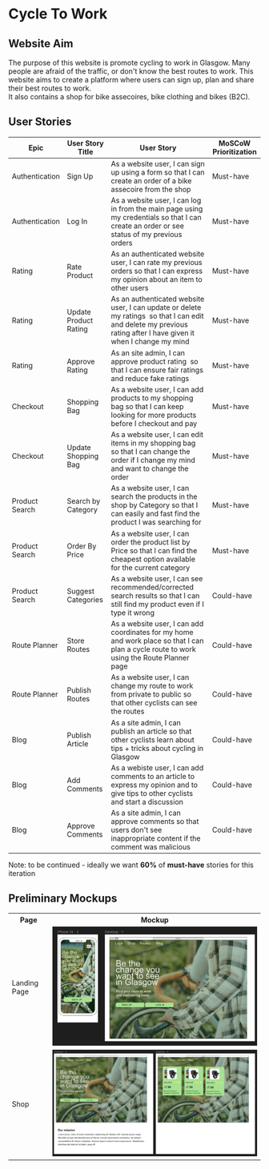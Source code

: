 # Cycle To Work 

## Website Aim 

The purpose of this website is promote cycling to work in Glasgow. Many people are afraid of the traffic, or don't know the best routes to work. This website aims to create a platform where users can sign up, plan and share their best routes to work.  
It also contains a shop for bike assecoires, bike clothing and bikes  (B2C). 

## User Stories

| Epic           | User Story Title      | User Story                                                                                                                                                        | MoSCoW Prioritization |
| -------------- | --------------------- | ----------------------------------------------------------------------------------------------------------------------------------------------------------------- | --------------------- |
| Authentication | Sign Up               | As a website user, I can sign up using a form so that I can create an order of a bike assecoire from the shop                                                     | Must-have             |
| Authentication | Log In                | As a website user, I can log in from the main page using my credentials so that I can create an order or see status of my previous orders                         | Must-have             |
| Rating         | Rate Product          | As an authenticated website user, I can rate my previous orders so that I can express my opinion about an item to other users                                     | Must-have             |
| Rating         | Update Product Rating | As an authenticated website user, I can update or delete my ratings  so that I can edit and delete my previous rating after I have given it when I change my mind | Must-have             |
| Rating         | Approve Rating        | As an site admin, I can approve product rating  so that I can ensure fair ratings and reduce fake ratings                                                         | Must-have             |
| Checkout       | Shopping Bag          | As a website user, I can add products to my shopping bag so that I can keep looking for more products before I checkout and pay                                   | Must-have             |
| Checkout       | Update Shopping Bag   | As a website user, I can edit items in my shopping bag so that I can change the order if I change my mind and want to change the order                            | Must-have             |
| Product Search | Search by Category    | As a website user, I can search the products in the shop by Category so that I can easily and fast find the product I was searching for                           | Must-have             |
| Product Search | Order By Price        | As a website user, I can order the product list by Price so that I can find the cheapest option available for the current category                                | Must-have             |
| Product Search | Suggest Categories    | As a website user, I can see recommended/corrected search results so that I can still find my product even if I type it wrong                                     | Could-have             |
| Route Planner  | Store Routes          | As a website user, I can add coordinates for my home and work place so that I can plan a cycle route to work using the Route Planner page                         | Could-have            |
| Route Planner  | Publish Routes        | As a website user, I can change my route to work from private to public so that other cyclists can see the routes                                                 | Could-have            |
| Blog           | Publish Article       | As a site admin, I can publish an article so that other cyclists learn about tips + tricks about cycling in Glasgow                                               | Could-have            |
| Blog           | Add Comments          | As a webiste user, I can add comments to an article to express my opinion and to give tips to other cyclists and start a discussion                               | Could-have            |
| Blog           | Approve Comments      | As a site admin, I can approve comments so that users don't see inappropriate content if the comment was malicious                                                | Could-have            |


Note: to be continued - ideally we want **60%** of **must-have** stories for this iteration


## Preliminary Mockups

<table>
    <tr>
        <th> Page </td>
        <th> Mockup </td>
    </tr>
     <tr>
        <td> Landing Page </td>
        <td> <img src="./assets/images/landing-page.png"; alt="preview image of the mockup for landing page" >  </td>
    </tr>
      <tr>
        <td> Shop </td>
        <td> <img src="./assets/images/store.png"; alt="preview image of the mockup for store" >  </td>
    </tr>
</table>